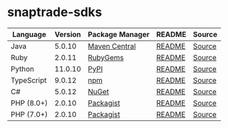 # snaptrade-sdks

|Language|Version|Package Manager|README|Source|
|-|-|-|-|-|
|Java|5.0.10|[Maven Central](https://central.sonatype.com/artifact/com.konfigthis/snaptrade-java-sdk/5.0.10)|[README](https://github.com/passiv/snaptrade-sdks/tree/HEAD/sdks/java#readme)|[Source](https://github.com/passiv/snaptrade-sdks/tree/HEAD/sdks/java)|
|Ruby|2.0.11|[RubyGems](https://rubygems.org/gems/snaptrade/versions/2.0.11)|[README](https://github.com/passiv/snaptrade-sdks/tree/HEAD/sdks/ruby#readme)|[Source](https://github.com/passiv/snaptrade-sdks/tree/HEAD/sdks/ruby)|
|Python|11.0.10|[PyPI](https://pypi.org/project/snaptrade-python-sdk/11.0.10)|[README](https://github.com/passiv/snaptrade-sdks/tree/HEAD/sdks/python#readme)|[Source](https://github.com/passiv/snaptrade-sdks/tree/HEAD/sdks/python)|
|TypeScript|9.0.12|[npm](https://www.npmjs.com/package/snaptrade-typescript-sdk/v/9.0.12)|[README](https://github.com/passiv/snaptrade-sdks/tree/HEAD/sdks/typescript#readme)|[Source](https://github.com/passiv/snaptrade-sdks/tree/HEAD/sdks/typescript)|
|C#|5.0.12|[NuGet](https://nuget.org/packages/SnapTrade.Net/5.0.12)|[README](https://github.com/passiv/snaptrade-sdks/tree/HEAD/sdks/csharp#readme)|[Source](https://github.com/passiv/snaptrade-sdks/tree/HEAD/sdks/csharp)|
|PHP (8.0+)|2.0.10|[Packagist](https://packagist.org/packages/konfig/snaptrade-php-sdk#2.0.10)|[README](https://github.com/passiv/snaptrade-php-sdk/tree/HEAD/sdks/php#readme)|[Source](https://github.com/passiv/snaptrade-php-sdk/tree/HEAD/sdks/php)|
|PHP (7.0+)|2.0.10|[Packagist](https://packagist.org/packages/konfig/snaptrade-php-7-sdk#2.0.10)|[README](https://github.com/passiv/snaptrade-php-7-sdk/tree/HEAD/sdks/php7#readme)|[Source](https://github.com/passiv/snaptrade-php-7-sdk/tree/HEAD/sdks/php7)|